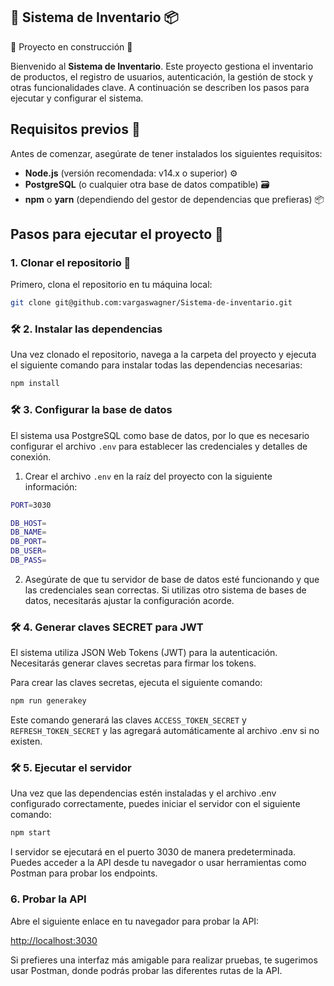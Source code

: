 ## 📁 Sistema de Inventario 📦

:construction: Proyecto en construcción :construction:

Bienvenido al **Sistema de Inventario**. Este proyecto gestiona el inventario de productos, el registro de usuarios, autenticación, la gestión de stock y otras funcionalidades clave. A continuación se describen los pasos para ejecutar y configurar el sistema.

## Requisitos previos 🔧

Antes de comenzar, asegúrate de tener instalados los siguientes requisitos:

- **Node.js** (versión recomendada: v14.x o superior) ⚙️
- **PostgreSQL** (o cualquier otra base de datos compatible) 🗃️
- **npm** o **yarn** (dependiendo del gestor de dependencias que prefieras) 📦

## Pasos para ejecutar el proyecto 🚀

### 1. Clonar el repositorio 🔄

Primero, clona el repositorio en tu máquina local:

```bash
git clone git@github.com:vargaswagner/Sistema-de-inventario.git
```

### 🛠️ 2. Instalar las dependencias

Una vez clonado el repositorio, navega a la carpeta del proyecto y ejecuta el siguiente comando para instalar todas las dependencias necesarias:

```bash
npm install
```

### 🛠️ 3. Configurar la base de datos

El sistema usa PostgreSQL como base de datos, por lo que es necesario configurar el archivo `.env` para establecer las credenciales y detalles de conexión.

1. Crear el archivo `.env` en la raíz del proyecto con la siguiente información:

```bash
PORT=3030

DB_HOST=
DB_NAME=
DB_PORT=
DB_USER=
DB_PASS=
```

2. Asegúrate de que tu servidor de base de datos esté funcionando y que las credenciales sean correctas. Si utilizas otro sistema de bases de datos, necesitarás ajustar la configuración acorde.

### 🛠️ 4. Generar claves SECRET para JWT

El sistema utiliza JSON Web Tokens (JWT) para la autenticación. Necesitarás generar claves secretas para firmar los tokens.

Para crear las claves secretas, ejecuta el siguiente comando:

```bash
npm run generakey
```

Este comando generará las claves `ACCESS_TOKEN_SECRET` y `REFRESH_TOKEN_SECRET` y las agregará automáticamente al archivo .env si no existen.

### 🛠️ 5. Ejecutar el servidor

Una vez que las dependencias estén instaladas y el archivo .env configurado correctamente, puedes iniciar el servidor con el siguiente comando:

```bash
npm start
```

l servidor se ejecutará en el puerto 3030 de manera predeterminada. Puedes acceder a la API desde tu navegador o usar herramientas como Postman para probar los endpoints.

### 6. Probar la API

Abre el siguiente enlace en tu navegador para probar la API:

[http://localhost:3030](http://localhost:3030)

Si prefieres una interfaz más amigable para realizar pruebas, te sugerimos usar Postman, donde podrás probar las diferentes rutas de la API.
